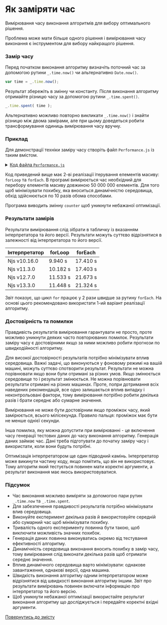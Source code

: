# Як заміряти час

Вимірювання часу виконання алгоритмів для вибору оптимального рішення.

Проблема може мати більше одного рішення і вимірювання часу виконання є інструментом для вибору найкращого рішення.

### Замір часу

Перед початком виконання алгоритму визначіть поточний час за допомогою рутини `_.time.now()` чи альтернативно `Date.now()`.

``` js
var time = _.time.now();
```

Результат збережіть в змінну чи константу. Після виконання алгоритму отримайте різницю часу за допомогою рутини `_.time.spent()`.

```js
_.time.spent( time );
```

Альтернативно можливо повторно викликати `_.time.now()` і знайти різницю між двома замірами, але при цьому доведеться робити трансформування одиниць вимірювання часу вручну.

### Приклад

Для демонстрації техніки заміру часу створіть файл `Performance.js` із таким вмістом.

<details>
<summary><u>Код файла <code>Performance.js</code></u></summary>

``` js
let _ = require( 'wTools' );
let times = 10;
let size = 50000000;
let array = new U8x( size );

var counter = 0;
var time = _.time.now();
for( let i = times ; i > 0; i-- )
var result = forLoop( array, () => counter += 1 );
console.log( `For loop took ${_.time.spent( time )} on Njs ${process.version}` );
console.info( `Output ${counter} to avoid unwanted optimization` );

var counter = 0;
var time = _.time.now();
for( let i = times ; i > 0; i-- )
var result = forEach( array, () => counter += 1 );
console.log( `For each took ${_.time.spent( time )} on Njs ${process.version}` );
console.info( `Output ${counter} to avoid unwanted optimization` );

function forLoop( src, onEach )
{
  for( let k = 0 ; k < src.length ; k++ )
  onEach( src[ k ], k, src );
  return src
}

function forEach( src, onEach )
{
  src.forEach( ( e, k, src ) => onEach( e, k, src ) );
  return src;
}

```

</details>

Код приведений вище має 2-ві реалізації ітерування елементів масиву: `forLoop` та `forEach`. В програмі вимірюється час необхідний для перебору елементів масиву довжиною 50 000 000 елементів. Для того щоб мінімізувати похибку, яка вноситься динамічністю середовища, обхід здійснюється по 10 разів обома способами.

Програма виводить змінну `counter` щоб уникнути небажаної оптимізації.

### Результати замірів

Результати вимірювання слід зібрати в табличку із вказанням інтерпретатора та його версії. Результати можуть суттєво відрізнятися в залежності від інтерпретатора то його версії.

| Інтерпретатор | forLoop  | forEach  |
|---------------|----------|----------|
| Njs v10.16.0  | 9.940 s  | 17.410 s |
| Njs v11.3.0   | 10.182 s | 17.403 s |
| Njs v12.7.0   | 11.533 s | 21.673 s |
| Njs v13.3.0   | 11.448 s | 21.324 s |
Звіт показує, що цикл `for` працює у 2 рази швидше за рутину `forEach`. На основі цього рекомендовано використати 1-ий варіант реалізації алгоритму.

### Достовірність та помилки

Правдивість результатів вимірювання гарантувати не просто, проте можливо уникнути деяких часто повторюваних помилок. Результати заміру часу є достовірними якщо за ними можливо робити прогнози по швидкодійності алгоритму.

Для високої достовірності результатів потрібно мінімізувати вплив середовища. Важкі задачі, що виконуються у фоновому режимі на вашій машині, можуть суттєво спотворити результат. Результати не можна порівнювати якщо вони були отримані за різних умов. Якщо змінюється середовище то і результат змінюється. Не можна порівнювати результати отримані на різних машинах. Проте, попри дотримання всіх наведених рекомендацій, все одно залишається вплив випадку і неконтрольовані фактори, тому вимірювання потрібно робити декілька разів і брати середнє або сумарне значення.

Вимірювання не може бути достовірним якщо проміжок часу, який замірюється, всього мілісекунда. Правило пальця: проміжок має бути не менше однієї секунди.

Інша помилка, яку можна допустити при вимірюванні - це включення часу генерації тестових даних до часу виконання алгоритму. Генерація даних займає час. Дані треба підготувати до початку заміру часу і використати, коли вони будуть потрібні.

Оптимізація інтерпретатором ще один підводний камінь. Інтерпретатор може викинути частину коду, якщо помітить, що він не використовує. Тому алгоритм який тестується повинен мати коректні аргументи, а результат виконання має якось використовуватися.

### Підсумок

- Час виконання можливо виміряти за допомогою пари рутин `_.time.now` та `_.time.spent`.
- Для забезпечення правдивості результатів потрібно мінімізувати влив середовища.
- Виконуйте експеримент декілька разів й використовуйте середній або сумарний час щоб мінімізувати похибку.
- Тривалість одного експерименту повинна бути такою, щоб виключити можливість значних похибок.
- Генерація даних повинна виконуватись окремо від тестування ефективності алгоритму.
- Динамічність середовища виконання вносить похибку в замір часу, тому вимірювання слід виконати декілька разів щоб отримати середнє значення.
- Вплив динамічного середовища варто мінімізувати: однакове завантаження, однакові версії, одна машина.
- Швидкість виконання алгоритму одним інтерпретатором може відрізнятися від швидкості виконання алгоритму іншим. Звіт про результати вимірювань повинен включати інформацію про інтерпретатор та його версію.
- Щоб уникнути небажаної оптимізації використайте результат виконання алгоритму що досліджується і передайте коректні вхідні аргументи.

[Повернутись до змісту](../README.md#туторіали)
